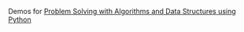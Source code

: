 Demos for [Problem Solving with Algorithms and Data Structures using Python](http://interactivepython.org/courselib/static/pythonds/index.html)